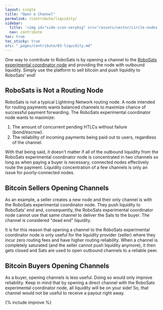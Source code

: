 ```yaml
---
layout: single
title: "Open a Channel"
permalink: /contribute/liquidity/
sidebar:
  title: '<img id="side-icon-verybig" src="/assets/vector/circle-nodes.svg"/>LN liquidity'
  nav: contribute
toc: true
toc_sticky: true
src: "_pages/contribute/03-liquidity.md"
---
```



One way to contribute to RoboSats is by opening a channel to the [RoboSats experimental coordinator node](https://amboss.space/node/0282eb467bc073833a039940392592bf10cf338a830ba4e392c1667d7697654c7e) and providing the node with outbound liquidity. Simply use the platform to sell bitcoin and push liquidity to RoboSats' end!

## RoboSats is Not a Routing Node

RoboSats is not a typical Lightning Network routing node. A node intended for routing payments wants balanced channels to maximize chance of successful payment forwarding. The RoboSats experimental coordinator node wants to maximize:

1. The amount of concurrent pending HTLCs without failure (bond/escrow).
2. The reliability of incoming payments being paid out to users, regardless of the channel.

With that being said, it doesn't matter if all of the outbound liquidity from the RoboSats experimental coordinator node is concentrated in two channels so long as when paying a buyer is necessary, connected nodes effectively route the payment. Liquidity concentration of a few channels is only an issue for poorly-connected nodes.

## Bitcoin Sellers Opening Channels

As an example, a seller creates a new node and their only channel is with the RoboSats experimental coordinator node. They push liquidity to RoboSats' end and, consequently, the RoboSats experimental coordinator node cannot use that same channel to deliver the Sats to the buyer. The channel is considered "dead end" liquidity.

It is for this reason that opening a channel to the RoboSats experimental coordinator node is only useful for the liquidity provider (seller) where they incur zero routing fees and have higher routing reliability. When a channel is completely saturated (and the seller cannot push liquidity anymore), it then gets closed and Sats are used to open outbound channels to a reliable peer.

## Bitcoin Buyers Opening Channels

As a buyer, opening channels is less useful. Doing so would only improve reliability. Keep in mind that by opening a direct channel with the RoboSats experimental coordinator node, all liquidity will be on your side! So, that channel would not be useful to receive a payout right away.

{% include improve %}
